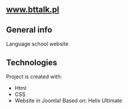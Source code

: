 ## www.bttalk.pl

## General info
Language school website
	
## Technologies
Project is created with:
* Html
* CSS
* Website in Joomla! Based on: Helix Ultimate
